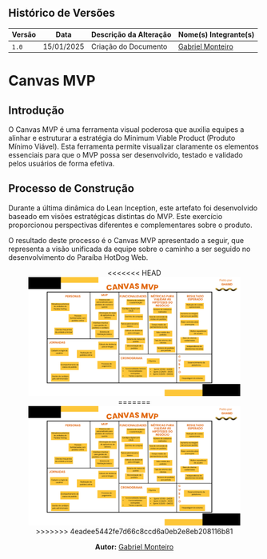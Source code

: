 ## Histórico de Versões

| Versão | Data       | Descrição da Alteração | Nome(s) Integrante(s)                                              |
|--------|------------|------------------------|----------------------------------------------------------------------|
| `1.0`   | 15/01/2025 | Criação do Documento  | [Gabriel Monteiro](https://github.com/GabrielSMonteiro)|


# Canvas MVP

## Introdução

O Canvas MVP é uma ferramenta visual poderosa que auxilia equipes a alinhar e estruturar a estratégia do Minimum Viable Product (Produto Mínimo Viável). Esta ferramenta permite visualizar claramente os elementos essenciais para que o MVP possa ser desenvolvido, testado e validado pelos usuários de forma efetiva.

## Processo de Construção

Durante a última dinâmica do Lean Inception, este artefato foi desenvolvido baseado em visões estratégicas distintas do MVP. Este exercício proporcionou perspectivas diferentes e complementares sobre o produto.

O resultado deste processo é o Canvas MVP apresentado a seguir, que representa a visão unificada da equipe sobre o caminho a ser seguido no desenvolvimento do Paraíba HotDog Web.

<div style="text-align: center;">
    <figure>
<<<<<<< HEAD
        <img src="/assets/canvasMVP.png" alt="CanvasMVP" width="800">
=======
        <img src="../assets/canvasMVP.png" alt="CanvasMVP" width="800">
>>>>>>> 4eadee5442fe7d66c8ccd6a0eb2e8eb208116b81
        <p align="center"><b>Autor:</b> <a href="https://github.com/GabrielSMonteiro">Gabriel Monteiro</a></p>
    </figure>
</div>
